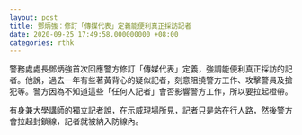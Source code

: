 ```yaml
---
layout: post
title: 鄧炳強：修訂「傳媒代表」定義能便利真正採訪記者
date: 2020-09-25 17:49:58.000000000 +08:00
categories: rthk
---
```


警務處處長鄧炳強首次回應警方修訂「傳媒代表」定義，強調能便利真正採訪的記者。他說，過去一年有些著黃背心的疑似記者，刻意阻撓警方工作、攻擊警員及搶犯等。警方因為不知道這些「任何人記者」會否影響警方工作，所以要拉起橙帶。

有身兼大學講師的獨立記者說，在示威現場所見，記者只是站在行人路，然後警方會拉起封鎖線，記者就被納入防線內。

